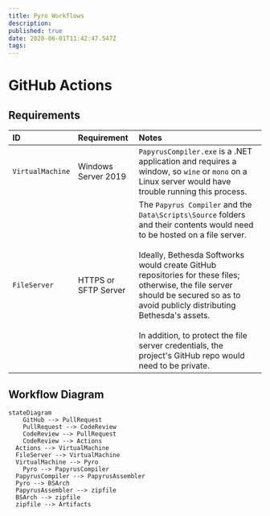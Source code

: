 ```yaml
---
title: Pyro Workflows
description: 
published: true
date: 2020-06-01T11:42:47.547Z
tags: 
---
```


# GitHub Actions

## Requirements

ID | Requirement | Notes
:--- | :--- | :--- 
`VirtualMachine` | Windows Server 2019 | `PapyrusCompiler.exe` is a .NET application and requires a window, so `wine` or `mono` on a Linux server would have trouble running this process.
`FileServer` | HTTPS or SFTP Server | The `Papyrus Compiler` and the `Data\Scripts\Source` folders and their contents would need to be hosted on a file server.<br><br>Ideally, Bethesda Softworks would create GitHub repositories for these files; otherwise, the file server should be secured so as to avoid publicly distributing Bethesda's assets.<br><br>In addition, to protect the file server credentials, the project's GitHub repo would need to be private.

## Workflow Diagram 

```mermaid
stateDiagram
	GitHub --> PullRequest
	PullRequest --> CodeReview
	CodeReview --> PullRequest
	CodeReview --> Actions
  Actions --> VirtualMachine
  FileServer --> VirtualMachine
  VirtualMachine --> Pyro
	Pyro --> PapyrusCompiler
  PapyrusCompiler --> PapyrusAssembler
  Pyro --> BSArch
  PapyrusAssembler --> zipfile
  BSArch --> zipfile
  zipfile --> Artifacts
```